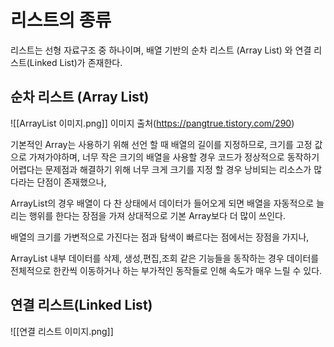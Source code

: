 # 리스트의 종류
리스트는 선형 자료구조 중 하나이며, 배열 기반의 순차 리스트 (Array List) 와 연결 리스트(Linked List)가 존재한다.  



## 순차 리스트 (Array List)
![[ArrayList 이미지.png]]
이미지 출처(https://pangtrue.tistory.com/290)


기본적인 Array는 사용하기 위해 선언 할 때 배열의 길이를 지정하므로,
크기를 고정 값으로 가져가야하며, 너무 작은 크기의 배열을 사용할 경우 
코드가 정상적으로 동작하기 어렵다는 문제점과 해결하기 위해 너무 크게 크기를 지정 할 경우 낭비되는 리소스가 많다라는 단점이 존재했으나,

ArrayList의 경우 배열이 다 찬 상태에서 데이터가 들어오게 되면 배열을 자동적으로 늘리는 행위를 한다는 장점을 가져 상대적으로 기본 Array보다 더 많이 쓰인다.  

배열의 크기를 가변적으로 가진다는 점과  탐색이 빠르다는 점에서는 장점을 가지나,   

ArrayList 내부 데이터를 삭제, 생성,편집,조회 같은 기능들을 동작하는 경우 데이터를 전체적으로 한칸씩 이동하거나 하는 부가적인 동작들로 인해 속도가 매우 느릴 수 있다. 



## 연결 리스트(Linked List)

![[연결 리스트 이미지.png]]
